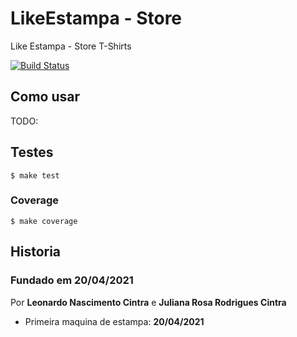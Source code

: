 # LikeEstampa - Store
Like Estampa - Store T-Shirts

[![Build Status](https://travis-ci.com/leonardocintra/likeestampa.svg?branch=main)](https://travis-ci.com/leonardocintra/likeestampa)

## Como usar
 TODO:


## Testes
```
$ make test
```
### Coverage
```
$ make coverage
```

## Historia
### Fundado em 20/04/2021

Por **Leonardo Nascimento Cintra** e **Juliana Rosa Rodrigues Cintra**

- Primeira maquina de estampa: **20/04/2021**
